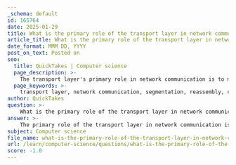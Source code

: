 ```yaml
---
_schema: default
id: 165764
date: 2025-01-29
title: What is the primary role of the transport layer in network communication?
article_title: What is the primary role of the transport layer in network communication?
date_format: MMM DD, YYYY
post_on_text: Posted on
seo:
  title: QuickTakes | Computer science
  page_description: >-
    The transport layer's primary role in network communication is to manage logical communication between applications on different hosts, facilitating reliable data transmission through segmentation, connection management, and flow control.
  page_keywords: >-
    transport layer, network communication, segmentation, reassembly, connection management, flow control, reliability, multiplexing, OSI model, TCP, UDP, data transmission, header information, data streams
author: QuickTakes
question: >-
    What is the primary role of the transport layer in network communication?
answer: >-
    The primary role of the transport layer in network communication is to facilitate logical communication between applications running on different hosts. It serves as a critical intermediary between the application layer and the lower layers of the OSI model, specifically the network layer, which is responsible for data transmission across the network.\n\n### Key Responsibilities of the Transport Layer:\n\n1. **Segmentation and Reassembly**: The transport layer is responsible for breaking down large messages from the application layer into smaller segments for transmission. Once these segments reach the destination, the transport layer reassembles them into the original message.\n\n2. **Connection Management**: It manages the establishment, maintenance, and termination of communication sessions between applications. This includes handling both connection-oriented protocols (like TCP) and connectionless protocols (like UDP).\n\n3. **Flow Control**: The transport layer implements flow control mechanisms to ensure that a sender does not overwhelm a receiver with too much data at once. This is crucial for maintaining efficient communication and preventing data loss.\n\n4. **Reliability**: For protocols like TCP, the transport layer provides reliability through acknowledgment mechanisms, ensuring that data is delivered accurately and in the correct order. It can also implement features like retransmission of lost segments and selective acknowledgment (SACK).\n\n5. **Multiplexing**: The transport layer allows multiple applications to communicate over the network simultaneously by using port numbers to distinguish between different data streams. This multiplexing capability enables efficient use of network resources.\n\n6. **Header Information**: It adds necessary header information to the data packets, which includes source and destination port numbers, sequence numbers, and other control information that aids in the proper delivery and reassembly of data.\n\nIn summary, the transport layer plays a vital role in ensuring that data is transported reliably and efficiently between applications on different hosts, managing the complexities of data segmentation, flow control, and session management.
subject: Computer science
file_name: what-is-the-primary-role-of-the-transport-layer-in-network-communication.md
url: /learn/computer-science/questions/what-is-the-primary-role-of-the-transport-layer-in-network-communication
score: -1.0
---
```


&nbsp;